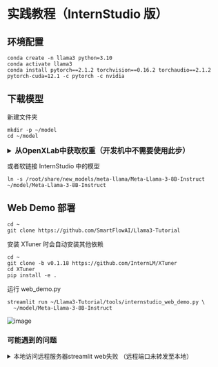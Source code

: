 # 实践教程（InternStudio 版）

## 环境配置

```shell
conda create -n llama3 python=3.10
conda activate llama3
conda install pytorch==2.1.2 torchvision==0.16.2 torchaudio==2.1.2 pytorch-cuda=12.1 -c pytorch -c nvidia
```

## 下载模型

新建文件夹

```shell
mkdir -p ~/model
cd ~/model
```
<details>
  <summary style="font-weight: bold; font-size: larger;">从OpenXLab中获取权重（开发机中不需要使用此步）</summary>

安装 git-lfs 依赖

```shell
# 如果下面命令报错则使用 apt install git git-lfs -y
conda install git-lfs
git-lfs install
```
下载模型 （InternStudio 中不建议执行这一步）
```shell

git clone https://code.openxlab.org.cn/MrCat/Llama-3-8B-Instruct.git Meta-Llama-3-8B-Instruct
```

</details>

或者软链接 InternStudio 中的模型

```shell
ln -s /root/share/new_models/meta-llama/Meta-Llama-3-8B-Instruct ~/model/Meta-Llama-3-8B-Instruct
```

## Web Demo 部署

```shell
cd ~
git clone https://github.com/SmartFlowAI/Llama3-Tutorial
```

安装 XTuner 时会自动安装其他依赖
```shell
cd ~
git clone -b v0.1.18 https://github.com/InternLM/XTuner
cd XTuner
pip install -e .
```

运行 web_demo.py

```shell
streamlit run ~/Llama3-Tutorial/tools/internstudio_web_demo.py \
  ~/model/Meta-Llama-3-8B-Instruct
```

![image](https://github.com/SmartFlowAI/Llama3-Tutorial/assets/25839884/30ab70ea-9e60-4fed-a685-b3b3edbce7e6)

### 可能遇到的问题

<details>

  <summary>本地访问远程服务器streamlit web失败 （远程端口未转发至本地）</summary>

  <hr>

  ![image](https://github.com/kv-chiu/Llama3-Tutorial/assets/132759132/a29291cf-a36b-4bef-9a45-4a5129e0a349)

  ![image](https://github.com/kv-chiu/Llama3-Tutorial/assets/132759132/48655004-b39a-41a7-898b-df64ffa23568)
  
  如图所示，远程服务器中streamlit web demo启动正常，但本地访问web时提示链接超时，首先可以检查是否进行了端口转发
  
  参考[vscode端口转发指南](https://code.visualstudio.com/docs/remote/ssh#_forwarding-a-port-creating-ssh-tunnel)
  
  ![image](https://github.com/kv-chiu/Llama3-Tutorial/assets/132759132/b7f8c35e-354d-4b7d-939d-6e3af2884298)
  
  配置成功后，打开localhost+转发端口，问题得到解决
  
  ![image](https://github.com/kv-chiu/Llama3-Tutorial/assets/132759132/88d70763-14b8-4131-a6bb-31d8a7d63c02)
  
  ![image](https://github.com/kv-chiu/Llama3-Tutorial/assets/132759132/84648552-700f-43f1-96c4-9487566dcc3b)

  <hr>
  
</details>

